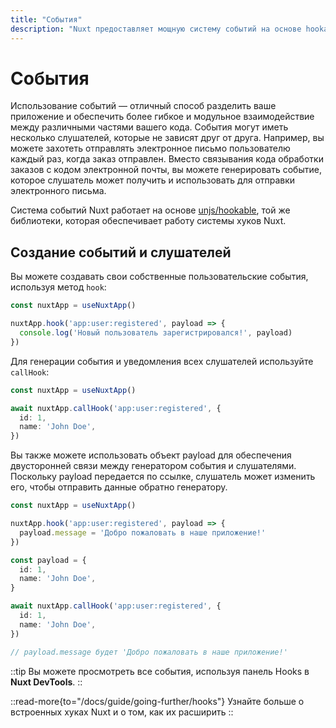 ```yaml
---
title: "События"
description: "Nuxt предоставляет мощную систему событий на основе hookable."
---
```


# События

Использование событий — отличный способ разделить ваше приложение и обеспечить более гибкое и модульное взаимодействие между различными частями вашего кода. События могут иметь несколько слушателей, которые не зависят друг от друга. Например, вы можете захотеть отправлять электронное письмо пользователю каждый раз, когда заказ отправлен. Вместо связывания кода обработки заказов с кодом электронной почты, вы можете генерировать событие, которое слушатель может получить и использовать для отправки электронного письма.

Система событий Nuxt работает на основе [unjs/hookable](https://github.com/unjs/hookable), той же библиотеки, которая обеспечивает работу системы хуков Nuxt.

## Создание событий и слушателей

Вы можете создавать свои собственные пользовательские события, используя метод `hook`:

```ts
const nuxtApp = useNuxtApp()

nuxtApp.hook('app:user:registered', payload => {
  console.log('Новый пользователь зарегистрировался!', payload)
})
```

Для генерации события и уведомления всех слушателей используйте `callHook`:

```ts
const nuxtApp = useNuxtApp()

await nuxtApp.callHook('app:user:registered', {
  id: 1,
  name: 'John Doe',
})
```

Вы также можете использовать объект payload для обеспечения двусторонней связи между генератором события и слушателями. Поскольку payload передается по ссылке, слушатель может изменить его, чтобы отправить данные обратно генератору.

```ts
const nuxtApp = useNuxtApp()

nuxtApp.hook('app:user:registered', payload => {
  payload.message = 'Добро пожаловать в наше приложение!'
})

const payload = {
  id: 1,
  name: 'John Doe',
}

await nuxtApp.callHook('app:user:registered', {
  id: 1,
  name: 'John Doe',
})

// payload.message будет 'Добро пожаловать в наше приложение!'
```

::tip
Вы можете просмотреть все события, используя панель Hooks в **Nuxt DevTools**.
::

::read-more{to="/docs/guide/going-further/hooks"}
Узнайте больше о встроенных хуках Nuxt и о том, как их расширить
::